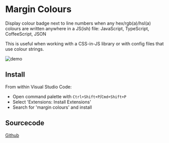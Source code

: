 # Margin Colours
Display colour badge next to line numbers when any hex/rgb(a)/hsl(a) colours are written anywhere in a JS(ish) file: JavaScript, TypeScript, CoffeeScript, JSON

This is useful when working with a CSS-in-JS library or with config files that use colour strings.

![demo](https://chinchiheather.github.io/vscode-margin-colours/img/demo-low-rate.gif)

## Install

From within Visual Studio Code:
 * Open command palette with `Ctrl+Shift+P`/`Cmd+Shift+P`
 * Select 'Extensions: Install Extensions'
 * Search for 'margin colours' and install

## Sourcecode

[Github](https://github.com/chinchiheather/vscode-margin-colours)
